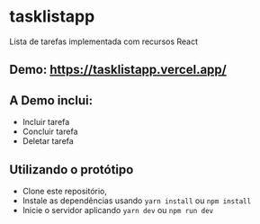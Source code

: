# tasklistapp
Lista de tarefas implementada com recursos React

## Demo: <a> https://tasklistapp.vercel.app/ <a/>

## A Demo inclui:

- Incluir tarefa
- Concluir tarefa
- Deletar tarefa

## Utilizando o protótipo

- Clone este repositório,
- Instale as dependências usando `yarn install` ou `npm install`
- Inicie o servidor aplicando `yarn dev` ou `npm run dev`
